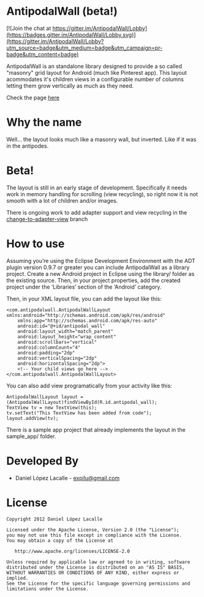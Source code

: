 AntipodalWall (beta!)
=====================

[![Join the chat at https://gitter.im/AntipodalWall/Lobby](https://badges.gitter.im/AntipodalWall/Lobby.svg)](https://gitter.im/AntipodalWall/Lobby?utm_source=badge&utm_medium=badge&utm_campaign=pr-badge&utm_content=badge)

AntipodalWall is an standalone library designed to provide a so called "masonry"
grid layout for Android (much like Pinterest app). This layout acommodates it's children views
in a configurable number of columns letting them grow vertically as much as they need.

Check the page [here][1]

Why the name
============
Well... the layout looks much like a masonry wall, but inverted. Like if it was in the antipodes.

Beta!
=====
The layout is still in an early stage of development. Specifically it needs work in memory handling for scrolling (view recycling), so right now it is not smooth with a lot of children and/or images.

There is ongoing work to add adapter support and view recycling in the [change-to-adapter-view][2] branch

How to use
==========
Assuming you’re using the Eclipse Development Environment with the ADT plugin version 0.9.7
or greater you can include AntipodalWall as a library project. Create a new Android project
in Eclipse using the library/ folder as the existing source. Then, in your project properties,
add the created project under the ‘Libraries’ section of the ‘Android’ category.

Then, in your XML layout file, you can add the layout like this:

    <com.antipodalwall.AntipodalWallLayout xmlns:android="http://schemas.android.com/apk/res/android"
    	xmlns:app="http://schemas.android.com/apk/res-auto"
    	android:id="@+id/antipodal_wall"
        android:layout_width="match_parent"
        android:layout_height="wrap_content"
        android:scrollbars="vertical"
        android:columnCount="4"
        android:padding="2dp"
        android:verticalSpacing="2dp"
        android:horizontalSpacing="2dp">
        <!-- Your child views go here -->
    </com.antipodalwall.AntipodalWallLayout>

You can also add view programatically from your activity like this:

    AntipodalWallLayout layout = (AntipodalWallLayout)findViewById(R.id.antipodal_wall);
    TextView tv = new TextView(this);
    tv.setText("This TextView has been added from code");
    layout.addView(tv);

There is a sample app project that already implements the layout in the sample_app/ folder.

Developed By
============

* Daniel López Lacalle - <expilu@gmail.com>

License
=======

    Copyright 2012 Daniel López Lacalle

    Licensed under the Apache License, Version 2.0 (the "License");
    you may not use this file except in compliance with the License.
    You may obtain a copy of the License at

       http://www.apache.org/licenses/LICENSE-2.0

    Unless required by applicable law or agreed to in writing, software
    distributed under the License is distributed on an "AS IS" BASIS,
    WITHOUT WARRANTIES OR CONDITIONS OF ANY KIND, either express or implied.
    See the License for the specific language governing permissions and
    limitations under the License.
    
[1]: http://expilu.github.com/AntipodalWall/
[2]: https://github.com/expilu/AntipodalWall/tree/change-to-adapter-view
